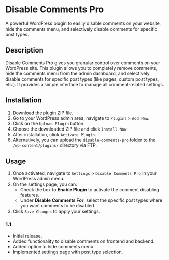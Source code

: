 # Disable Comments Pro

A powerful WordPress plugin to easily disable comments on your website, hide the comments menu, and selectively disable comments for specific post types.

## Description

Disable Comments Pro gives you granular control over comments on your WordPress site. This plugin allows you to completely remove comments, hide the comments menu from the admin dashboard, and selectively disable comments for specific post types (like pages, custom post types, etc.). It provides a simple interface to manage all comment-related settings.

## Installation

1.  Download the plugin ZIP file.
2.  Go to your WordPress admin area, navigate to `Plugins` > `Add New`.
3.  Click on the `Upload Plugin` button.
4.  Choose the downloaded ZIP file and click `Install Now`.
5.  After installation, click `Activate Plugin`.
6.  Alternatively, you can upload the `disable-comments-pro` folder to the `/wp-content/plugins/` directory via FTP.

## Usage

1.  Once activated, navigate to `Settings` > `Disable Comments Pro` in your WordPress admin menu.
2.  On the settings page, you can:
    *   Check the box to **Enable Plugin** to activate the comment disabling features.
    *   Under **Disable Comments For**, select the specific post types where you want comments to be disabled.
3.  Click `Save Changes` to apply your settings.

### 1.1
*   Initial release.
*   Added functionality to disable comments on frontend and backend.
*   Added option to hide comments menu.
*   Implemented settings page with post type selection.
